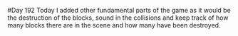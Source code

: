 #Day 192
Today I added other fundamental parts of the game as it would be the destruction of the blocks, sound in the collisions and keep track of how many blocks there are in the scene and how many have been destroyed.